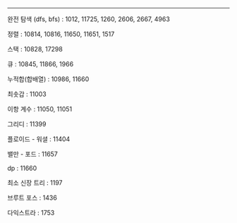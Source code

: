 


---
완전 탐색 (dfs, bfs) : 1012, 11725, 1260, 2606, 2667, 4963

정렬 : 10814, 10816, 11650, 11651, 1517

스택 : 10828, 17298

큐 : 10845, 11866, 1966

누적합(합배열) : 10986, 11660

최솟갑 : 11003

이항 계수 : 11050, 11051

그리디 : 11399

플로이드 - 워셜 : 11404

밸만 - 포드 : 11657

dp : 11660

최소 신장 트리 : 1197

브루트 포스 : 1436

다익스트라 : 1753
